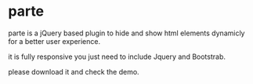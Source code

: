# parte
parte is a jQuery based plugin to hide and show html elements dynamicly for a better user experience.

it is fully responsive you just need to include Jquery and Bootstrab.

please download it and check the demo.


